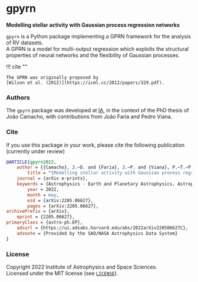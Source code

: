 # gpyrn


**Modelling stellar activity with Gaussian process regression networks**

`gpyrn` is a Python package implementing a GPRN framework for the analysis of RV
datasets.  
A GPRN is a model for multi-output regression which exploits the
structural properties of neural networks and the flexibility of Gaussian
processes.

!!! cite ""
    
    The GPRN was originally proposed by 
    [Wilson et al. (2012)](https://icml.cc/2012/papers/329.pdf).


### Authors

The `gpyrn` package was developed at [IA](https://www.iastro.pt), in the context
of the PhD thesis of João Camacho, with contributions from João Faria and
Pedro Viana.

### Cite

If you use this package in your work, please cite the following publication
(currently under review)

```bibtex
@ARTICLE{gpyrn2022,
    author = {{Camacho}, J.~D. and {Faria}, J.~P. and {Viana}, P.~T.~P.},
        title = "{Modelling stellar activity with Gaussian process regression networks}",
    journal = {arXiv e-prints},
    keywords = {Astrophysics - Earth and Planetary Astrophysics, Astrophysics - Solar and Stellar Astrophysics},
        year = 2022,
        month = may,
        eid = {arXiv:2205.06627},
        pages = {arXiv:2205.06627},
archivePrefix = {arXiv},
    eprint = {2205.06627},
primaryClass = {astro-ph.EP},
    adsurl = {https://ui.adsabs.harvard.edu/abs/2022arXiv220506627C},
    adsnote = {Provided by the SAO/NASA Astrophysics Data System}
}
```



### License

Copyright 2022 Institute of Astrophysics and Space Sciences.  
Licensed under the MIT license (see [`LICENSE`](https://github.com/iastro-pt/gpyrn/blob/main/LICENSE)).
